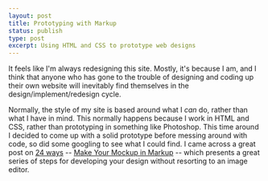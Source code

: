 ```yaml
---
layout: post
title: Prototyping with Markup
status: publish
type: post
excerpt: Using HTML and CSS to prototype web designs
---
```


It feels like I'm always redesigning this site. Mostly, it's because I am, and
I think that anyone who has gone to the trouble of designing and coding up
their own website will inevitably find themselves in the design/implement/redesign
cycle.

Normally, the style of my site is based around what I _can_ do, rather than what
I have in mind. This normally happens because I work in HTML and CSS, rather
than prototyping in something like Photoshop. This time around I decided to come
up with a solid prototype before messing around with code, so did some googling
to see what I could find. I came across a great post on [24 ways](http://24ways.org) -- [Make Your Mockup in Markup](http://24ways.org/2009/make-your-mockup-in-markup) -- which presents a great
series of steps for developing your design without resorting to an image editor.
